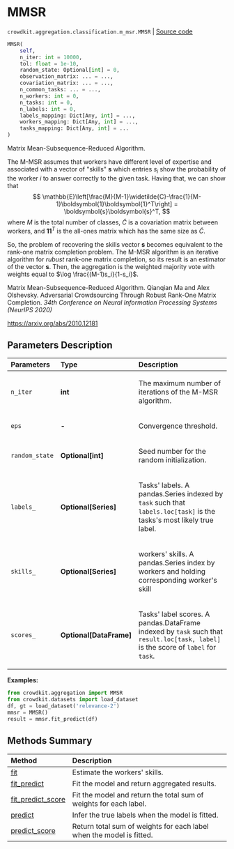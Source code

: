 # MMSR
`crowdkit.aggregation.classification.m_msr.MMSR` | [Source code](https://github.com/Toloka/crowd-kit/blob/v1.1.0/crowdkit/aggregation/classification/m_msr.py#L17)

```python
MMSR(
    self,
    n_iter: int = 10000,
    tol: float = 1e-10,
    random_state: Optional[int] = 0,
    observation_matrix: ... = ...,
    covariation_matrix: ... = ...,
    n_common_tasks: ... = ...,
    n_workers: int = 0,
    n_tasks: int = 0,
    n_labels: int = 0,
    labels_mapping: Dict[Any, int] = ...,
    workers_mapping: Dict[Any, int] = ...,
    tasks_mapping: Dict[Any, int] = ...
)
```

Matrix Mean-Subsequence-Reduced Algorithm.


The M-MSR assumes that workers have different level of expertise and associated
with a vector of "skills" $\boldsymbol{s}$ which entries $s_i$ show the probability
of the worker $i$ to answer correctly to the given task. Having that, we can show that
$$
\mathbb{E}\left[\frac{M}{M-1}\widetilde{C}-\frac{1}{M-1}\boldsymbol{1}\boldsymbol{1}^T\right]
 = \boldsymbol{s}\boldsymbol{s}^T,
$$
where $M$ is the total number of classes, $\widetilde{C}$ is a covariation matrix between
workers, and $\boldsymbol{1}\boldsymbol{1}^T$ is the all-ones matrix which has the same
size as $\widetilde{C}$.


So, the problem of recovering the skills vector $\boldsymbol{s}$ becomes equivalent to the
rank-one matrix completion problem. The M-MSR algorithm is an iterative algorithm for *rubust*
rank-one matrix completion, so its result is an estimator of the vector $\boldsymbol{s}$.
Then, the aggregation is the weighted majority vote with weights equal to
$\log \frac{(M-1)s_i}{1-s_i}$.

Matrix Mean-Subsequence-Reduced Algorithm. Qianqian Ma and Alex Olshevsky.
Adversarial Crowdsourcing Through Robust Rank-One Matrix Completion.
*34th Conference on Neural Information Processing Systems (NeurIPS 2020)*

<https://arxiv.org/abs/2010.12181>

## Parameters Description

| Parameters | Type | Description |
| :----------| :----| :-----------|
`n_iter`|**int**|<p>The maximum number of iterations of the M-MSR algorithm.</p>
`eps`|**-**|<p>Convergence threshold.</p>
`random_state`|**Optional\[int\]**|<p>Seed number for the random initialization.</p>
`labels_`|**Optional\[Series\]**|<p>Tasks&#x27; labels. A pandas.Series indexed by `task` such that `labels.loc[task]` is the tasks&#x27;s most likely true label.</p>
`skills_`|**Optional\[Series\]**|<p>workers&#x27; skills. A pandas.Series index by workers and holding corresponding worker&#x27;s skill</p>
`scores_`|**Optional\[DataFrame\]**|<p>Tasks&#x27; label scores. A pandas.DataFrame indexed by `task` such that `result.loc[task, label]` is the score of `label` for `task`.</p>

**Examples:**


```python
from crowdkit.aggregation import MMSR
from crowdkit.datasets import load_dataset
df, gt = load_dataset('relevance-2')
mmsr = MMSR()
result = mmsr.fit_predict(df)
```
## Methods Summary

| Method | Description |
| :------| :-----------|
[fit](crowdkit.aggregation.classification.m_msr.MMSR.fit.md)| Estimate the workers' skills.
[fit_predict](crowdkit.aggregation.classification.m_msr.MMSR.fit_predict.md)| Fit the model and return aggregated results.
[fit_predict_score](crowdkit.aggregation.classification.m_msr.MMSR.fit_predict_score.md)| Fit the model and return the total sum of weights for each label.
[predict](crowdkit.aggregation.classification.m_msr.MMSR.predict.md)| Infer the true labels when the model is fitted.
[predict_score](crowdkit.aggregation.classification.m_msr.MMSR.predict_score.md)| Return total sum of weights for each label when the model is fitted.
